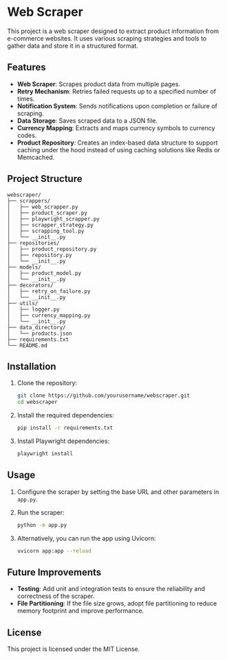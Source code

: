 # Web Scraper

This project is a web scraper designed to extract product information from e-commerce websites. It uses various scraping strategies and tools to gather data and store it in a structured format.

## Features

- **Web Scraper**: Scrapes product data from multiple pages.
- **Retry Mechanism**: Retries failed requests up to a specified number of times.
- **Notification System**: Sends notifications upon completion or failure of scraping.
- **Data Storage**: Saves scraped data to a JSON file.
- **Currency Mapping**: Extracts and maps currency symbols to currency codes.
- **Product Repository**: Creates an index-based data structure to support caching under the hood instead of using caching solutions like Redis or Memcached.

## Project Structure

```
webscraper/
├── scrappers/
│   ├── web_scrapper.py
│   ├── product_scraper.py
│   ├── playwright_scrapper.py
│   ├── scrapper_strategy.py
│   ├── scrapping_tool.py
│   └── __init__.py
├── repositories/
│   ├── product_repository.py
│   ├── repository.py
│   └── __init__.py
├── models/
│   ├── product_model.py
│   └── __init__.py
├── decorators/
│   ├── retry_on_failure.py
│   └── __init__.py
├── utils/
│   ├── logger.py
│   ├── currency_mapping.py
│   └── __init__.py
├── data_directory/
│   └── products.json
├── requirements.txt
└── README.md
```

## Installation

1. Clone the repository:

    ```sh
    git clone https://github.com/yourusername/webscraper.git
    cd webscraper
    ```
2. Install the required dependencies:

    ```sh
    pip install -r requirements.txt
    ```
3. Install Playwright dependencies:

    ```sh
    playwright install
    ```

## Usage

1. Configure the scraper by setting the base URL and other parameters in `app.py`.
2. Run the scraper:

    ```sh
    python -m app.py
    ```
3. Alternatively, you can run the app using Uvicorn:

    ```sh
    uvicorn app:app --reload
    ```

## Future Improvements

- **Testing**: Add unit and integration tests to ensure the reliability and correctness of the scraper.
- **File Partitioning**: If the file size grows, adopt file partitioning to reduce memory footprint and improve performance.

## License

This project is licensed under the MIT License.
